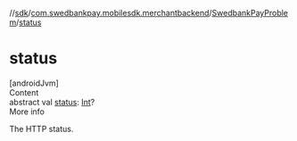 //[sdk](../../../index.md)/[com.swedbankpay.mobilesdk.merchantbackend](../index.md)/[SwedbankPayProblem](index.md)/[status](status.md)



# status  
[androidJvm]  
Content  
abstract val [status](status.md): [Int](https://kotlinlang.org/api/latest/jvm/stdlib/kotlin/-int/index.html)?  
More info  


The HTTP status.

  




